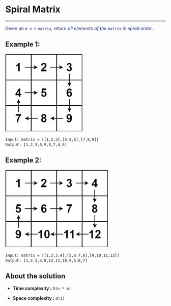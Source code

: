 # Spiral Matrix

---

<font color="#1a237e">

Given an `m x n` `matrix`, return _all elements of the_ `matrix` _in spiral order_.
</font>

## Example 1:

![Spiral Matrix ex.1 visualization](assets/spiral1.jpg)

```
Input: matrix = [[1,2,3],[4,5,6],[7,8,9]]
Output: [1,2,3,6,9,8,7,4,5]
```

## Example 2:

![Spiral Matrix ex.2 visualization](assets/spiral.jpg)

```
Input: matrix = [[1,2,3,4],[5,6,7,8],[9,10,11,12]]
Output: [1,2,3,4,8,12,11,10,9,5,6,7]
```

## About the solution

- **Time complexity :** `O(n * m)`

- **Space complexity :** `O(1)`
